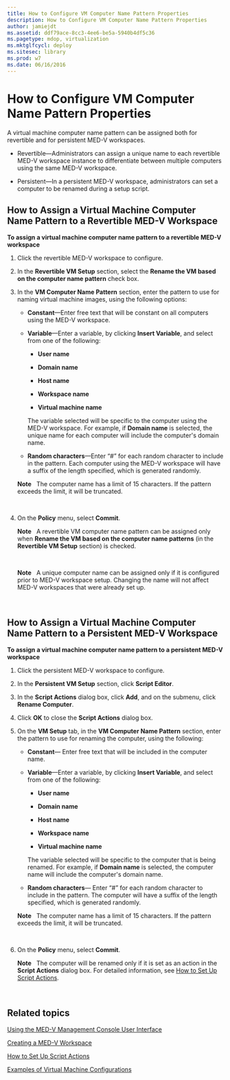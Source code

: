 ```yaml
---
title: How to Configure VM Computer Name Pattern Properties
description: How to Configure VM Computer Name Pattern Properties
author: jamiejdt
ms.assetid: ddf79ace-8cc3-4ee6-be5a-5940b4df5c36
ms.pagetype: mdop, virtualization
ms.mktglfcycl: deploy
ms.sitesec: library
ms.prod: w7
ms.date: 06/16/2016
---
```



# How to Configure VM Computer Name Pattern Properties


A virtual machine computer name pattern can be assigned both for revertible and for persistent MED-V workspaces.

-   Revertible—Administrators can assign a unique name to each revertible MED-V workspace instance to differentiate between multiple computers using the same MED-V workspace.

-   Persistent—In a persistent MED-V workspace, administrators can set a computer to be renamed during a setup script.

## How to Assign a Virtual Machine Computer Name Pattern to a Revertible MED-V Workspace


**To assign a virtual machine computer name pattern to a revertible MED-V workspace**

1.  Click the revertible MED-V workspace to configure.

2.  In the **Revertible VM Setup** section, select the **Rename the VM based on the computer name pattern** check box.

3.  In the **VM Computer Name Pattern** section, enter the pattern to use for naming virtual machine images, using the following options:

    -   **Constant**—Enter free text that will be constant on all computers using the MED-V workspace.

    -   **Variable**—Enter a variable, by clicking **Insert Variable**, and select from one of the following:

        -   **User name**

        -   **Domain name**

        -   **Host name**

        -   **Workspace name**

        -   **Virtual machine name**

        The variable selected will be specific to the computer using the MED-V workspace. For example, if **Domain name** is selected, the unique name for each computer will include the computer's domain name.

    -   **Random characters**—Enter “\#” for each random character to include in the pattern. Each computer using the MED-V workspace will have a suffix of the length specified, which is generated randomly.

    **Note**  
    The computer name has a limit of 15 characters. If the pattern exceeds the limit, it will be truncated.

     

4.  On the **Policy** menu, select **Commit**.

    **Note**  
    A revertible VM computer name pattern can be assigned only when **Rename the VM based on the computer name patterns** (in the **Revertible VM Setup** section) is checked.

     

    **Note**  
    A unique computer name can be assigned only if it is configured prior to MED-V workspace setup. Changing the name will not affect MED-V workspaces that were already set up.

     

## How to Assign a Virtual Machine Computer Name Pattern to a Persistent MED-V Workspace


**To assign a virtual machine computer name pattern to a persistent MED-V workspace**

1.  Click the persistent MED-V workspace to configure.

2.  In the **Persistent VM Setup** section, click **Script Editor**.

3.  In the **Script Actions** dialog box, click **Add**, and on the submenu, click **Rename Computer**.

4.  Click **OK** to close the **Script Actions** dialog box.

5.  On the **VM Setup** tab, in the **VM Computer Name Pattern** section, enter the pattern to use for renaming the computer, using the following:

    -   **Constant**— Enter free text that will be included in the computer name.

    -   **Variable**—Enter a variable, by clicking **Insert Variable**, and select from one of the following:

        -   **User name**

        -   **Domain name**

        -   **Host name**

        -   **Workspace name**

        -   **Virtual machine name**

        The variable selected will be specific to the computer that is being renamed. For example, if **Domain name** is selected, the computer name will include the computer's domain name.

    -   **Random characters**— Enter “\#” for each random character to include in the pattern. The computer will have a suffix of the length specified, which is generated randomly.

    **Note**  
    The computer name has a limit of 15 characters. If the pattern exceeds the limit, it will be truncated.

     

6.  On the **Policy** menu, select **Commit**.

    **Note**  
    The computer will be renamed only if it is set as an action in the **Script Actions** dialog box. For detailed information, see [How to Set Up Script Actions](how-to-set-up-script-actions.md).

     

## Related topics


[Using the MED-V Management Console User Interface](using-the-med-v-management-console-user-interface.md)

[Creating a MED-V Workspace](creating-a-med-v-workspacemedv-10-sp1.md)

[How to Set Up Script Actions](how-to-set-up-script-actions.md)

[Examples of Virtual Machine Configurations](examples-of-virtual-machine-configurationsv2.md)

 

 





